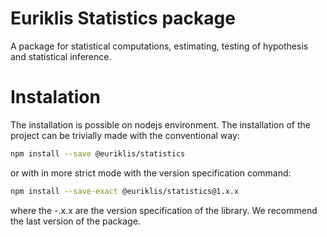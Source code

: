 # Euriklis Statistics package 

A package for statistical computations, estimating, testing of hypothesis and statistical inference.

# Instalation
The installation is possible on nodejs environment. The installation of the project can be trivially made with the conventional way:
```sh
npm install --save @euriklis/statistics
```
or with in more strict mode with the version specification command:
```sh
npm install --save-exact @euriklis/statistics@1.x.x
```
where the -.x.x are the version specification of the library. We recommend the last version of the package.
